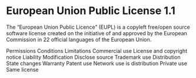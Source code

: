 European Union Public License 1.1
=================================

The “European Union Public Licence” (EUPL) is a copyleft free/open source
software license created on the initiative of and approved by the European
Commission in 22 official languages of the European Union.

Permissions         Conditions                             Limitations
Commercial use      License and copyright notice           Liability
Modification        Disclose source                        Trademark use
Distribution        State changes                          Warranty
Patent use          Network use is distribution
Private use         Same license
